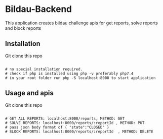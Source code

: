 # Bildau-Backend
  

This application creates bildau challenge apis for get reports, solve reports and block reports


## Installation


Git clone this repo

```

# no special installation required.
# check if php is installed using php -v preferably php7.4
# in your root folder run php -S localhost:8000 to start application

```

## 


## Usage and apis


Git clone this repo

```

# GET ALL REPORTS: localhost:8000/reports, METHOD: GET
# SOLVE REPORTS: localhost:8000/reports/:reportId , METHOD: PUT 
# pass json body format of { "state":"CLOSED" }
# BLOCK REPORTS: localhost:8000/reports/:reportId  , METHOD: DELETE
